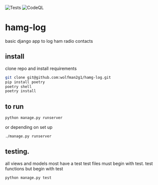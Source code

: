 ![Tests](https://github.com/wolfman2g1/hamg-log/actions/workflows/django.yml/badge.svg)  ![CodeQL](https://github.com/wolfman2g1/hamg-log/actions/workflows/codeql-analysis.yml/badge.svg)
# hamg-log
basic django app to log ham radio contacts

## install
clone repo and install requirements

```bash
git clone git@github.com:wolfman2g1/hamg-log.git
pip install poetry
poetry shell
poetry install
```

## to run
```bash
python manage.py runserver
```
or depending on set up

```bash
./manage.py runserver
```

## testing. 
all views and models most have a test
test files must begin with test. test functions but begin with test
```bash
python manage.py test
```
